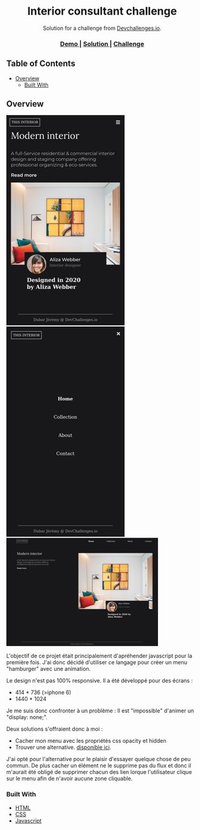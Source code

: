 <!-- Please update value in the {}  -->

<h1 align="center">Interior consultant challenge</h1>

<div align="center">
   Solution for a challenge from  <a href="http://devchallenges.io" target="_blank">Devchallenges.io</a>.
</div>

<div align="center">
  <h3>
    <a href="https://dubar-jeremy.github.io/interior-consultant-challenge/">
      Demo
    </a>
    <span> | </span>
    <a href="https://github.com/dubar-jeremy/interior-consultant-challenge">
      Solution
    </a>
    <span> | </span>
    <a href="https://devchallenges.io/challenges/Jymh2b2FyebRTUljkNcb">
      Challenge
    </a>
  </h3>
</div>

<!-- TABLE OF CONTENTS -->

## Table of Contents

- [Overview](#overview)
  - [Built With](#built-with)

<!-- OVERVIEW -->

## Overview

![screenshot](https://github.com/dubar-jeremy/interior-consultant-challenge/blob/main/mobile.png)
![screenshot](https://github.com/dubar-jeremy/interior-consultant-challenge/blob/main/mobile2.png)
![screenshot](https://github.com/dubar-jeremy/interior-consultant-challenge/blob/main/desktop.png)

L'objectif de ce projet était principalement d'apréhender javascript pour la première fois.
J'ai donc décidé d'utiliser ce langage pour créer un menu "hamburger" avec une animation.

Le design n'est pas 100% responsive. Il a été développé pour des écrans :
* 414 * 736 (>iphone 6)
* 1440 * 1024

Je me suis donc confronter à un problème : Il est "impossible" d'animer un "display: none;".

Deux solutions s'offraient donc à moi :
* Cacher mon menu avec les propriétés css opacity et hidden
* Trouver une alternative. [disponible ici](https://www.impressivewebs.com/animate-display-block-none/).


J'ai opté pour l'alternative pour le plaisir d'essayer quelque chose de peu commun. 
De plus cacher un élément ne le supprime pas du flux et donc il m'aurait été obligé de supprimer chacun des lien lorque l'utilisateur clique sur le menu afin de n'avoir aucune zone cliquable.

### Built With


- [HTML](https://developer.mozilla.org/fr/docs/Web/HTML)
- [CSS](https://developer.mozilla.org/fr/docs/Web/CSS)
- [Javascript](https://developer.mozilla.org/fr/docs/Web/JavaScript)